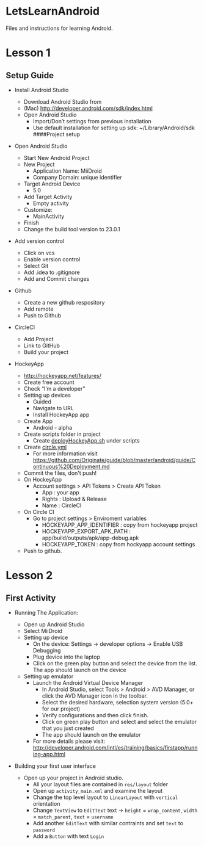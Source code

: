 # LetsLearnAndroid
Files and instructions for learning Android.

# Lesson 1
## Setup Guide

- Install Android Studio
  - Download Android Studio from 
  - (Mac) http://developer.android.com/sdk/index.html
  - Open Android Studio
       - Import/Don’t settings from previous installation 
       - Use default installation for setting up sdk: ~/Library/Android/sdk
####Project setup
- Open Android Studio
  - Start New Android Project
  - New Project
    - Application Name: MiiDroid
    - Company Domain: unique identifier
  - Target Android Device
    - 5.0
  - Add Target Activity
    - Empty activity
  - Customize:
    - MainActivity
  - Finish
  - Change the build tool version to 23.0.1

- Add version control
    - Click on vcs
    - Enable version control
    - Select Git
    - Add .idea to .gitignore
    - Add and Commit changes
- Github
    - Create a new github respository
    - Add remote 
    - Push to Github
- CircleCI
  - Add Project
  - Link to GitHub
  - Build your project
- HockeyApp
  - http://hockeyapp.net/features/
  - Create free account
  - Check “I’m a developer”
  - Setting up devices
    - Guided
    - Navigate to URL
    - Install HockeyApp app
  - Create App
    - Android - alpha
  - Create scripts folder in project
    - Create [deployHockeyApp.sh](https://github.com/AndroidGlass/LetsLearnAndroid/blob/master/scripts/deployHockeyApp.sh) under scripts
  - Create [circle.yml](https://github.com/AndroidGlass/LetsLearnAndroid/blob/master/circle.yml)
    - For more information visit https://github.com/Originate/guide/blob/master/android/guide/Continuous%20Deployment.md
  - Commit the files, don't push!
  - On HockeyApp
    - Account settings > API Tokens > Create API Token
      - App : your app
      - Rights : Upload & Release
      - Name : CircleCI
  - On Circle CI 
    - Go to project settings > Enviroment variables
      - HOCKEYAPP_APP_IDENTIFIER : copy from hockeyapp project
      - HOCKEYAPP_EXPORT_APK_PATH : app/build/outputs/apk/app-debug.apk
      - HOCKEYAPP_TOKEN : copy from hockyapp account settings
  - Push to github.


# Lesson 2
## First Activity

  - Running The Application:
    - Open up Android Studio
    - Select MiiDroid
    - Setting up device
      - On the device: Settings -> developer options -> Enable USB Debugging
      - Plug device into the laptop
      - Click on the green play button and select the device from the list. The app should launch on the device 
    - Setting up emulator
      - Launch the Android Virtual Device Manager
        - In Android Studio, select Tools > Android > AVD Manager, or click the AVD Manager icon  in the toolbar. 
        - Select the desired hardware, selection system version (5.0+ for our project)
        - Verify configurations and then click finish.
        - Click on green play button and select and select the emulator that you just created
        - The app should launch on the emulator
      - For more details please visit: http://developer.android.com/intl/es/training/basics/firstapp/running-app.html
  
  - Building your first user interface
    - Open up your project in Android studio.
      - All your layout files are contained in `res/layout` folder 
      - Open up `activity_main.xml` and examine the layout
      - Change the top level layout to `LinearLayout` with `vertical` orientation
      - Change `TextView` to `EditText` text -> `height` = `wrap_content`, `width` = `match_parent`, `text` = `username`
      - Add another `EditText` with similar contraints and set `text` to `password`
      - Add a `Button` with text `Login`
